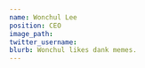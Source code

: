 ```yaml
---
name: Wonchul Lee
position: CEO
image_path: 
twitter_username: 
blurb: Wonchul likes dank memes.
---
```


